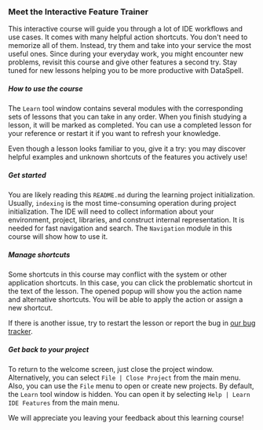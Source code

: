 ### Meet the Interactive Feature Trainer

This interactive course will guide you through a lot of IDE workflows and use cases. It comes with many helpful action
shortcuts. You don't need to memorize all of them. Instead, try them and take into your service the most useful ones.
Since during your everyday work, you might encounter new problems, revisit this course and give other features a second
try. Stay tuned for new lessons helping you to be more productive with DataSpell.

##### How to use the course

The `Learn` tool window contains several modules with the corresponding sets of lessons that you can take in any order.
When you finish studying a lesson, it will be marked as completed. You can use a completed lesson for your reference or
restart it if you want to refresh your knowledge.

Even though a lesson looks familiar to you, give it a try: you may discover helpful examples and unknown shortcuts of
the features you actively use!

##### Get started

You are likely reading this `README.md` during the learning project initialization. Usually, `indexing` is the most
time-consuming operation during project initialization. The IDE will need to collect information about your environment,
project, libraries, and construct internal representation. It is needed for fast navigation and search. The `Navigation`
module in this course will show how to use it.

##### Manage shortcuts

Some shortcuts in this course may conflict with the system or other application shortcuts. In this case, you can click
the problematic shortcut in the text of the lesson. The opened popup will show you the action name and alternative
shortcuts. You will be able to apply the action or assign a new shortcut.

If there is another issue, try to restart the lesson or report the bug
in [our bug tracker](https://youtrack.jetbrains.com/issues/IFT).

##### Get back to your project

To return to the welcome screen, just close the project window. Alternatively, you can select `File | Close Project`
from the main menu. Also, you can use the `File` menu to open or create new projects. By default, the `Learn` tool
window is hidden. You can open it by selecting `Help | Learn IDE Features` from the main menu.

We will appreciate you leaving your feedback about this learning course!
